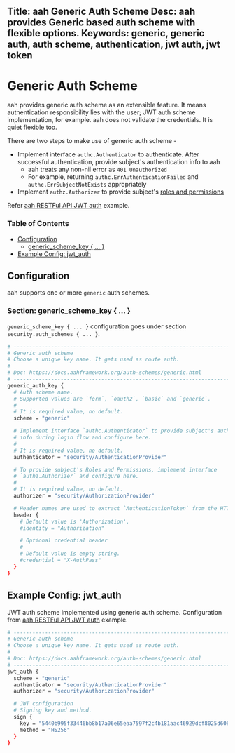 Title: aah Generic Auth Scheme
Desc: aah provides Generic based auth scheme with flexible options.
Keywords: generic, generic auth, auth scheme, authentication, jwt auth, jwt token
---
# Generic Auth Scheme

aah provides generic auth scheme as an extensible feature. It means authentication responsibility lies with the user; JWT auth scheme implementation, for example. aah does not validate the credentials. It is quiet flexible too.

There are two steps to make use of generic auth scheme -

  * Implement interface `authc.Authenticator` to authenticate. After successful authentication, provide subject's authentication info to aah
      - aah treats any non-nil error as `401 Unauthorized`
      - For example, returning `authc.ErrAuthenticationFailed` and `authc.ErrSubjectNotExists` appropriately
  * Implement `authz.Authorizer` to provide subject's [roles and permissions](/security-permissions.html)

Refer [aah RESTFul API JWT auth]({{aah-examples}}/rest-api-jwt-auth) example.

### Table of Contents

  * [Configuration](#configuration)
      - [generic_scheme_key { ... }](#section-form-scheme-key)
  * [Example Config: jwt_auth](#example-config-jwt-auth)

## Configuration

aah supports one or more `generic` auth schemes.

### Section: generic_scheme_key { ... }

`generic_scheme_key { ... }` configuration goes under section `security.auth_schemes { ... }`.

```bash
# -----------------------------------------------------------------------------
# Generic auth scheme
# Choose a unique key name. It gets used as route auth.
#
# Doc: https://docs.aahframework.org/auth-schemes/generic.html
# -----------------------------------------------------------------------------
generic_auth_key {
  # Auth scheme name.
  # Supported values are `form`, `oauth2`, `basic` and `generic`.
  #
  # It is required value, no default.
  scheme = "generic"

  # Implement interface `authc.Authenticator` to provide subject's authentication
  # info during login flow and configure here.
  #
  # It is required value, no default.
  authenticator = "security/AuthenticationProvider"

  # To provide subject's Roles and Permissions, implement interface
  # `authz.Authorizer` and configure here.
  #
  # It is required value, no default.
  authorizer = "security/AuthorizationProvider"

  # Header names are used to extract `AuthenticationToken` from the HTTP request.
  header {
    # Default value is 'Authorization'.
    #identity = "Authorization"

    # Optional credential header
    #
    # Default value is empty string.
    #credential = "X-AuthPass"
  }
}
```

## Example Config: jwt_auth

JWT auth scheme implemented using generic auth scheme. Configuration from [aah RESTFul API JWT auth]({{aah-examples}}/rest-api-jwt-auth) example.

```bash
# -----------------------------------------------------------------------------
# Generic auth scheme
# Choose a unique key name. It gets used as route auth.
#
# Doc: https://docs.aahframework.org/auth-schemes/generic.html
# -----------------------------------------------------------------------------
jwt_auth {
  scheme = "generic"
  authenticator = "security/AuthenticationProvider"
  authorizer = "security/AuthorizationProvider"

  # JWT configuration
  # Signing key and method.
  sign {
    key = "5440b995f33446bb8b17a06e65eaa7597f2c4b181aac46929dcf8025d608b1a1"
    method = "HS256"
  }
}
```
